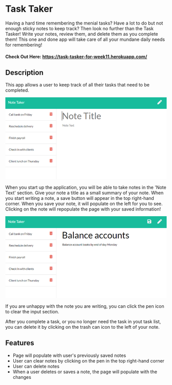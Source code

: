 # Task Taker

Having a hard time remembering the menial tasks? Have a lot to do but not enough sticky notes to keep track? Then look no further than the Task Tasker! Write your notes, review them, and delete them as you complete them! This one and done app will take care of all your mundane daily needs for remembering! 

#### Check Out Here: https://task-tasker-for-week11.herokuapp.com/

## Description
This app allows a user to keep track of all their tasks that need to be completed. 

![Existing notes are listed in the left-hand column with empty fields on the right-hand side for the new note’s title and text.](./Assets/11-express-homework-demo-01.png)

When you start up the application, you will be able to take notes in the 'Note Text' section. Give your note a title as a small summary of your note. When you start writing a note, a save button will appear in the top right-hand corner. When you save your note, it will populate on the left for you to see. Clicking on the note will repopulate the page with your saved information!

![Note titled “Balance accounts” reads, “Balance account books by end of day Monday,” with other notes listed on the left.](./Assets/11-express-homework-demo-02.png)

If you are unhappy with the note you are writing, you can click the pen icon to clear the input section.

After you complete a task, or you no longer need the task in yout task list, you can delete it by clicking on the trash can icon to the left of your note. 

## Features
- Page will populate with user's previously saved notes
- User can clear notes by clicking on the pen in the top right-hand corner
- User can delete notes 
- When a user deletes or saves a note, the page will populate with the changes


